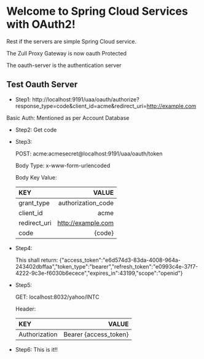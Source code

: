 Welcome to Spring Cloud Services with OAuth2!
===================

<p>Rest if the servers are simple Spring Cloud service.</p>
<p>The Zull Proxy Gateway is now oauth Protected</p>
<p>The oauth-server is the authentication server</p>


Test Oauth Server
-------------
- Step1:
http://localhost:9191/uaa/oauth/authorize?response_type=code&client_id=acme&redirect_uri=http://example.com

Basic Auth: Mentioned as per Account Database

- Step2:
Get code

- Step3:

    POST: 
    acme:acmesecret@localhost:9191/uaa/oauth/token
    
    Body Type:   x-www-form-urlencoded
    
    Body Key Value:
    
    | KEY     | VALUE 		|
    | :------------ | ----------------------: | 
    | grant_type | authorization_code |
    | client_id    | acme   |
    | redirect_uri     | http://example.com    |
    | code     | {code}    |

- Step4:
    
    This shall return:
    {"access_token":"e6d574d3-83da-4008-964a-243402dbffaa","token_type":"bearer","refresh_token":"e0993c4e-37f7-4222-9c3e-f6030b6ecece","expires_in":43199,"scope":"openid"}

- Step5:
    
    GET:
    localhost:8032/yahoo/INTC
    
    Header:
    
    | KEY     | VALUE 		|
    | :------------ | ----------------------: | 
    | Authorization | Bearer {access_token} |
    
- Step6: 
    This is it!!